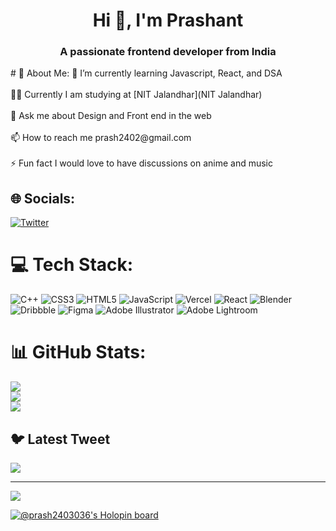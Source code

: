 <h1 align="center">Hi 👋, I'm Prashant</h1>
<h3 align="center">A passionate frontend developer from India</h3>
# 💫 About Me:
🌱 I’m currently learning Javascript, React, and DSA<br><br>👨‍💻 Currently I am studying at [NIT Jalandhar](NIT Jalandhar)<br><br>💬 Ask me about Design and Front end in the web<br><br>📫 How to reach me prash2402@gmail.com<br><br>⚡ Fun fact I would love to have discussions on anime and music


## 🌐 Socials:
[![Twitter](https://img.shields.io/badge/Twitter-%231DA1F2.svg?logo=Twitter&logoColor=white)](https://twitter.com/@prash2403) 

# 💻 Tech Stack:
![C++](https://img.shields.io/badge/c++-%2300599C.svg?style=for-the-badge&logo=c%2B%2B&logoColor=white) ![CSS3](https://img.shields.io/badge/css3-%231572B6.svg?style=for-the-badge&logo=css3&logoColor=white) ![HTML5](https://img.shields.io/badge/html5-%23E34F26.svg?style=for-the-badge&logo=html5&logoColor=white) ![JavaScript](https://img.shields.io/badge/javascript-%23323330.svg?style=for-the-badge&logo=javascript&logoColor=%23F7DF1E) ![Vercel](https://img.shields.io/badge/vercel-%23000000.svg?style=for-the-badge&logo=vercel&logoColor=white) ![React](https://img.shields.io/badge/react-%2320232a.svg?style=for-the-badge&logo=react&logoColor=%2361DAFB) ![Blender](https://img.shields.io/badge/blender-%23F5792A.svg?style=for-the-badge&logo=blender&logoColor=white) ![Dribbble](https://img.shields.io/badge/Dribbble-EA4C89?style=for-the-badge&logo=dribbble&logoColor=white) 	![Figma](https://img.shields.io/badge/figma-%23F24E1E.svg?style=for-the-badge&logo=figma&logoColor=white) ![Adobe Illustrator](https://img.shields.io/badge/adobeillustrator-%23FF9A00.svg?style=for-the-badge&logo=adobeillustrator&logoColor=white) ![Adobe Lightroom](https://img.shields.io/badge/Adobe%20Lightroom-31A8FF.svg?style=for-the-badge&logo=Adobe%20Lightroom&logoColor=white)
# 📊 GitHub Stats:
![](https://github-readme-stats.vercel.app/api?username=prash240303&theme=dark&hide_border=false&include_all_commits=false&count_private=false)<br/>
![](https://github-readme-streak-stats.herokuapp.com/?user=prash240303&theme=dark&hide_border=false)<br/>
![](https://github-readme-stats.vercel.app/api/top-langs/?username=prash240303&theme=dark&hide_border=false&include_all_commits=false&count_private=false&layout=compact)

## 🐦 Latest Tweet
[![](https://gtce.itsvg.in/api?username=@prash2403)](https://github.com/VishwaGauravIn/github-twitter-card-embed)

---
[![](https://visitcount.itsvg.in/api?id=prash240303&icon=0&color=0)](https://visitcount.itsvg.in)

<!-- Proudly created with GPRM ( https://gprm.itsvg.in ) -->
[![@prash2403036's Holopin board](https://holopin.me/prash2403036)](https://holopin.io/@prash2403036)

